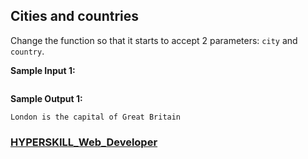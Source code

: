 ## Cities and countries

Change the function so that it starts to accept 2 parameters: `city` and `country`.

**Sample Input 1:**

```

```

**Sample Output 1:**

```
London is the capital of Great Britain
```

### [HYPERSKILL_Web_Developer](https://github.com/kakanew/HYPERSKILL_Web_Developer)

